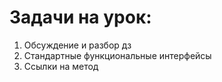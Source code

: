 # Задачи на урок:
1. Обсуждение и разбор дз
2. Стандартные функциональные интерфейсы
3. Ссылки на метод











